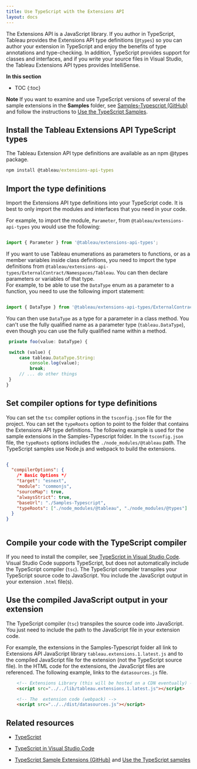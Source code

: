 ```yaml
---
title: Use TypeScript with the Extensions API
layout: docs
---
```


The Extensions API is a JavaScript library. If you author in TypeScript, Tableau provides the Extensions API type definitions (`@types`) so you can author your extension in TypeScript and enjoy the benefits of type annotations and type-checking. In addition, TypeScript provides support for classes and interfaces, and if you write your source files in Visual Studio, the Tableau Extensions API types provides IntelliSense.

**In this section**

* TOC
{:toc}


<div class="alert alert-info"><b>Note</b> If you want to examine and use TypeScript versions of several of the sample extensions in the <b>Samples</b> folder, see <a href="https://github.com/tableau/extensions-api/tree/master/Samples-Typescript" target="_blank">Samples-Typescript (GitHub)</a> and follow the instructions to <a href="https://tableau.github.io/extensions-api/docs/trex_examples.html#use-the-typescript-samples" target="_blank">Use the TypeScript Samples</a>.
</div>

## Install the Tableau Extensions API TypeScript types

The Tableau Extension API type definitions are available as an npm @types package.

```cmd
npm install @tableau/extensions-api-types
```

## Import the type definitions

Import the Extensions API type definitions into your TypeScript code. It is best to only import the modules and interfaces  that you need in your code.

For example, to import the module, `Parameter`, from `@tableau/extensions-api-types` you would use the following:

   ```javascript

   import { Parameter } from '@tableau/extensions-api-types';

   ```

   If you want to use Tableau enumerations as parameters to functions, or as a member variables inside class definitions, you need to import the type definitions from `@tableau/extensions-api-types/ExternalContract/Namespaces/Tableau`. You can then declare parameters or variables of that type.  
   For example, to be able to use the `DataType` enum as a parameter to a function, you need to use the following import statement:

   ```javascript

   import { DataType } from '@tableau/extensions-api-types/ExternalContract/Namespaces/Tableau';

   ```

   You can then use `DataType` as a type for a parameter in a class method. You can't use the fully qualified name as a parameter type (`tableau.DataType`), even though you can use the fully qualified name within a method.

   ```javascript
    private foo(value: DataType) {

    switch (value) {
        case tableau.DataType.String:
            console.log(value);
            break;
        // ... do other things  
    }
   }

   ```


## Set compiler options for type definitions

You can set the `tsc` compiler options in the `tsconfig.json` file for the project. You can set the `typeRoots` option to point to the folder that contains the Extensions API type definitions. The following example is used for the sample extensions in the Samples-Typescript folder. In the `tsconfig.json` file, the `typeRoots` options includes the `./node_modules/@tableau` path. The TypeScript samples use Node.js and webpack to build the extensions.


```json

{
  "compilerOptions": {
    /* Basic Options */
    "target": "esnext",
    "module": "commonjs",
    "sourceMap": true,
    "alwaysStrict": true,
    "baseUrl": "./Samples-Typescript",
    "typeRoots": ["./node_modules/@tableau", "./node_modules/@types"]
  }
}



```

## Compile your code with the TypeScript compiler

If you need to install the compiler, see [TypeScript in Visual Studio Code](https://code.visualstudio.com/docs/languages/typescript?=target="_blank"). Visual Studio Code supports TypeScript, but does not automatically include the TypeScript compiler (`tsc`). The TypeScript compiler transpiles your TypeScript source code to JavaScript. You include the JavaScript output in your extension `.html` file(s).


## Use the compiled JavaScript output in your extension

The TypeScript compiler (`tsc`) transpiles the source code into JavaScript. You just need to include the path to the JavaScript file in your extension code.  

For example, the extensions in the Samples-Typescript folder all link to Extensions API JavaScript library `tableau.extensions.1.latest.js` and to the compiled JavaScript file for the extension (not the TypeScript source file). 
In the HTML code for the extensions, the JavaScript files are referenced. The following example, links to the `datasources.js` file.

```html
    <!-- Extensions Library (this will be hosted on a CDN eventually) -->
    <script src="../../lib/tableau.extensions.1.latest.js"></script>

    <!-- The  extension code (webpack) -->
    <script src="../../dist/datasources.js"></script>


```

## Related resources

* [TypeScript](https://www.typescriptlang.org/index.html?=target="_blank")

* [TypeScript in Visual Studio Code](https://code.visualstudio.com/docs/languages/typescript?=target="_blank")

* [TypeScript Sample Extensions (GitHub)](https://github.com/tableau/extensions-api/tree/master/Samples-TypeScript) and [Use the TypeScript samples]({{site.baseurl}}/docs/trex_examples.html#use-the-typescript-samples)
